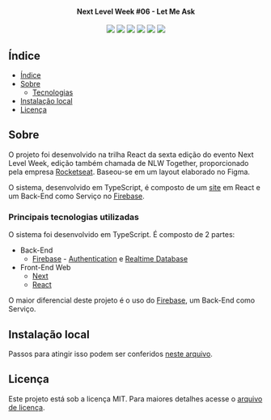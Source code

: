 <h4 align="center"> 
  Next Level Week #06 - Let Me Ask
</h4>

<div align="center">
  <img src="https://img.shields.io/github/repo-size/marcel099/rs-nlw-06-let-me-ask.svg">
  <img src="https://img.shields.io/github/last-commit/marcel099/rs-nlw-06-let-me-ask.svg">
  <img src="https://img.shields.io/github/issues/marcel099/rs-nlw-06-let-me-ask.svg">
  <img src="https://img.shields.io/github/issues-closed/marcel099/rs-nlw-06-let-me-ask.svg">
  <img src="https://img.shields.io/github/license/marcel099/rs-nlw-06-let-me-ask.svg">
  <img src="https://img.shields.io/github/stars/marcel099/rs-nlw-06-let-me-ask.svg?style=social">
</div>

## Índice

* [Índice](#índice)
* [Sobre](#sobre)
  * [Tecnologias](#principais-tecnologias-utilizadas)
* [Instalação local](#instalação-local)
* [Licença](#licença)

## Sobre

O projeto foi desenvolvido na trilha React da sexta edição do evento Next Level Week, edição também chamada de NLW Together, proporcionado pela empresa [Rocketseat](https://rocketseat.com.br/). Baseou-se em um layout elaborado no Figma.

O sistema, desenvolvido em TypeScript, é composto de um [site](https://ecoleta.marcel099.vercel.app/) em React e um Back-End como Serviço no [Firebase](https://firebase.google.com/).

### Principais tecnologias utilizadas

O sistema foi desenvolvido em TypeScript. É composto de 2 partes:

- Back-End
  - [Firebase](https://firebase.google.com/) - [Authentication](https://firebase.google.com/docs/auth) e [Realtime Database](https://firebase.google.com/docs/database)
- Front-End Web
  - [Next](https://nextjs.org/)
  - [React](https://react.dev/)

O maior diferencial deste projeto é o uso do [Firebase](https://firebase.google.com/), um Back-End como Serviço.

## Instalação local

Passos para atingir isso podem ser conferidos <a href="./INSTALLATION.md">neste arquivo</a>.

## Licença

Este projeto está sob a licença MIT. Para maiores detalhes acesse o <a href="./LICENSE.md">arquivo de licença</a>.
